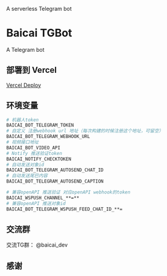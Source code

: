 A serverless Telegram bot

# Baicai TGBot

A Telegram bot

## 部署到 Vercel

[Vercel Deploy](https://vercel.com/import/project?template=https://github.com/clin003/telebot_app_serverless)

##  环境变量

```bash
# 机器人token
BAICAI_BOT_TELEGRAM_TOKEN
# 自定义 注册webhook url 地址（每次构建的时候注册这个地址，可留空）
BAICAI_BOT_TELEGRAM_WEBHOOK_URL
# 视频接口地址
BAICAI_BOT_VIDEO_API
# Notify 推送验证token
BAICAI_NOTIFY_CHECKTOKEN
# 自动发送对象id
BAICAI_BOT_TELEGRAM_AUTOSEND_CHAT_ID
# 自动发送尾巴内容
BAICAI_BOT_TELEGRAM_AUTOSEND_CAPTION

# 兼容openAPI 推送验证 对应openAPI webhook的token
BAICAI_WSPUSH_CHANNEL_**=**
# 兼容openAPI 推送对象id
BAICAI_BOT_TELEGRAM_WSPUSH_FEED_CHAT_ID_**=
```


##  交流群

交流TG群： @baicai_dev

##  感谢

